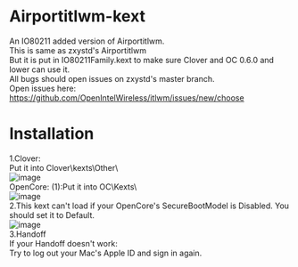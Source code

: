 # Airportitlwm-kext
An IO80211 added version of Airportitlwm.  
This is same as zxystd's Airportitlwm  
But it is put in IO80211Family.kext to make sure Clover and OC 0.6.0 and lower can use it.  
All bugs should open issues on zxystd's master branch.  
Open issues here: https://github.com/OpenIntelWireless/itlwm/issues/new/choose
   
# Installation
1.Clover:  
  Put it into Clover\kexts\Other\   
![image](https://github.com/win1010525/Airportitlwm-kext/blob/master/images/Clover.png)   
  OpenCore:
  (1):Put it into OC\Kexts\   
![image](https://github.com/win1010525/Airportitlwm-kext/blob/master/images/OC-1.png)    
2.This kext can't load if your OpenCore's SecureBootModel is Disabled. You should set it to Default.  
![image](https://github.com/win1010525/Airportitlwm-kext/blob/master/images/SecureBootModel.png)   
3.Handoff  
  If your Handoff doesn't work:  
  Try to log out your Mac's Apple ID and sign in again.  
